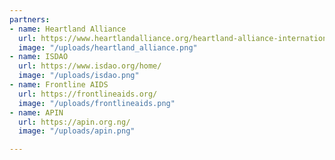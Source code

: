 ```yaml
---
partners:
- name: Heartland Alliance
  url: https://www.heartlandalliance.org/heartland-alliance-international/
  image: "/uploads/heartland_alliance.png"
- name: ISDAO
  url: https://www.isdao.org/home/
  image: "/uploads/isdao.png"
- name: Frontline AIDS
  url: https://frontlineaids.org/
  image: "/uploads/frontlineaids.png"
- name: APIN
  url: https://apin.org.ng/
  image: "/uploads/apin.png"

---
```

